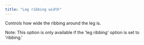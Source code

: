 ```yaml
---
title: "Leg ribbing width"
---
```


Controls how wide the ribbing around the leg is.

Note: This option is only available if the 'leg ribbing' option is set to 'ribbing.'
